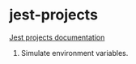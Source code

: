 # jest-projects

[Jest projects documentation](https://jestjs.io/docs/configuration#projects-arraystring--projectconfig)

1. Simulate environment variables.
